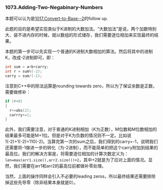 ### 1073.Adding-Two-Negabinary-Numbers

本题可以认为是[1017.Convert-to-Base--2](https://github.com/wisdompeak/LeetCode/tree/master/Math/1017.Convert-to-Base--2)的follow up.

此题的目的是希望实现类似于K进制的大数加法。“大数加法”是说，两个加数特别大、装不进内存的时候，就以数组的形式储存，我们需要逐位相加来实现最终的结果。

本题的第一步可以先实现一个普通的K进制大数相加的算法。然后将其中的进制K，改成-2进制即可，即：
```cpp
int sum = a+b+carry;
int r = sum%(-2);
carry = sum/(-2);
```
注意到C++中的除法运算是rounding towards zero，所以为了保证余数是正数，需要做修补：
```cpp
if (r<0)
{
  r+=abs(2);
  carrry+=1;
}
```
此外，我们需要注意，对于普通的K进制相加（K为正数），M位数和M位数相加的结果最多可能是M+1位。但是对于K为负数的情况则不一定。比如说1(-2)+1(-2)=110(-2)。当算完第一次的sum之后，我们得到的carry=-1，说明我们还需要将-1做进一步的转化（为-2进制），而不能简单的把这个carry附加到结果的最高位。我们的解决方案是，将需要逐位相加的计算次数定义为：```len=max(arr1.size(),arr2.size())+2```，其中+2就是为了应对上面的情况。显然，我们需要在arr1和arr2的最高位前都做补零处理。

当然，上面的操作同样会引入不必要的leading zeros，所以最终结果还需要排除掉这些先导零（除非结果本身就是0）。

